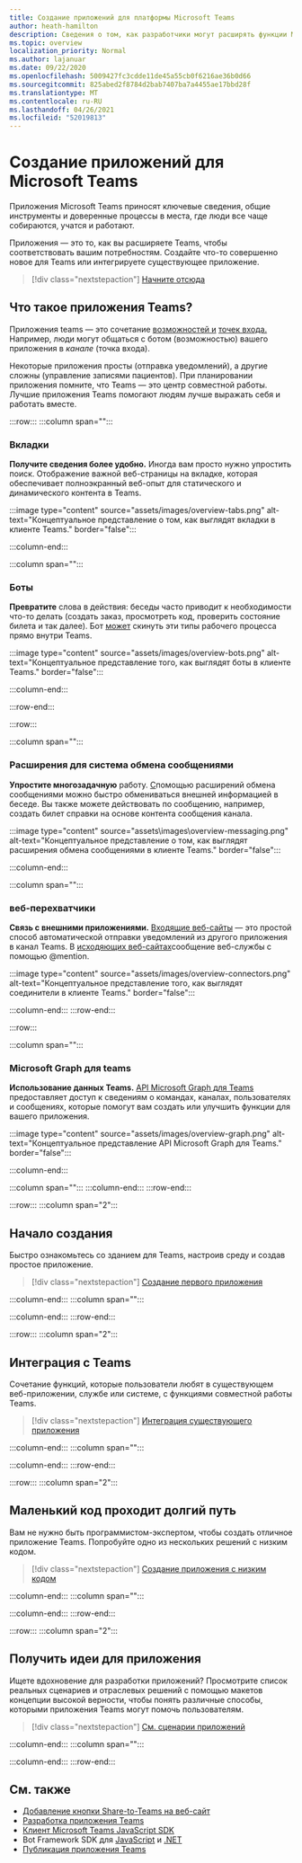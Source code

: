 ```yaml
---
title: Создание приложений для платформы Microsoft Teams
author: heath-hamilton
description: Сведения о том, как разработчики могут расширять функции Microsoft Teams с помощью настраиваемого приложения.
ms.topic: overview
localization_priority: Normal
ms.author: lajanuar
ms.date: 09/22/2020
ms.openlocfilehash: 5009427fc3cdde11de45a55cb0f6216ae36b0d66
ms.sourcegitcommit: 825abed2f8784d2bab7407ba7a4455ae17bbd28f
ms.translationtype: MT
ms.contentlocale: ru-RU
ms.lasthandoff: 04/26/2021
ms.locfileid: "52019813"
---
```

# <a name="build-apps-for-microsoft-teams"></a>Создание приложений для Microsoft Teams

Приложения Microsoft Teams приносят ключевые сведения, общие инструменты и доверенные процессы в места, где люди все чаще собираются, учатся и работают.

Приложения — это то, как вы расширяете Teams, чтобы соответствовать вашим потребностям. Создайте что-то совершенно новое для Teams или интегрируете существующее приложение.

> [!div class="nextstepaction"]
> [Начните отсюда](build-your-first-app/build-first-app-overview.md)

## <a name="what-are-teams-apps"></a>Что такое приложения Teams?

Приложения teams — это сочетание [возможностей и](concepts/capabilities-overview.md) [точек входа.](concepts/extensibility-points.md) Например, люди могут общаться с  ботом (возможностью) вашего приложения в *канале* (точка входа).

Некоторые приложения просты (отправка уведомлений), а другие сложны (управление записями пациентов). При планировании приложения помните, что Teams — это центр совместной работы. Лучшие приложения Teams помогают людям лучше выражать себя и работать вместе.

:::row:::
   :::column span="":::

### <a name="tabs"></a>Вкладки

**Получите сведения более удобно.** Иногда вам просто нужно упростить поиск. Отображение важной веб-страницы [](tabs/what-are-tabs.md)на вкладке, которая обеспечивает полноэкранный веб-опыт для статического и динамического контента в Teams.

:::image type="content" source="assets/images/overview-tabs.png" alt-text="Концептуальное представление о том, как выглядят вкладки в клиенте Teams." border="false":::

   :::column-end:::

   :::column span="":::

### <a name="bots"></a>Боты

**Превратите** слова в действия: беседы часто приводит к необходимости что-то делать (создать заказ, просмотреть код, проверить состояние билета и так далее). Бот [может](bots/what-are-bots.md) скинуть эти типы рабочего процесса прямо внутри Teams.

:::image type="content" source="assets/images/overview-bots.png" alt-text="Концептуальное представление того, как выглядят боты в клиенте Teams." border="false":::

   :::column-end:::

:::row-end:::

:::row:::

   :::column span="":::

### <a name="messaging-extensions"></a>Расширения для система обмена сообщениями

**Упростите многозадачную** работу. [С](messaging-extensions/what-are-messaging-extensions.md)помощью расширений обмена сообщениями можно быстро обмениваться внешней информацией в беседе. Вы также можете действовать по сообщению, например, создать билет справки на основе контента сообщения канала.

:::image type="content" source="assets\images\overview-messaging.png" alt-text="Концептуальное представление о том, как выглядят расширения обмена сообщениями в клиенте Teams." border="false":::

   :::column-end:::

   :::column span="":::

### <a name="webhooks"></a>веб-перехватчики

**Связь с внешними приложениями.** [Входящие веб-сайты](webhooks-and-connectors/what-are-webhooks-and-connectors.md#incoming-webhooks) — это простой способ автоматической отправки уведомлений из другого приложения в канал Teams. В [исходяющих веб-сайтах](webhooks-and-connectors/what-are-webhooks-and-connectors.md#outgoing-webhooks)сообщение веб-службы с помощью @mention.

:::image type="content" source="assets/images/overview-connectors.png" alt-text="Концептуальное представление того, как выглядят соединители в клиенте Teams." border="false":::

   :::column-end:::
:::row-end:::

:::row:::

   :::column span="":::

### <a name="microsoft-graph-for-teams"></a>Microsoft Graph для teams

**Использование данных Teams.** [API Microsoft Graph для Teams](https://docs.microsoft.com/graph/teams-concept-overview) предоставляет доступ к сведениям о командах, каналах, пользователях и сообщениях, которые помогут вам создать или улучшить функции для вашего приложения.

:::image type="content" source="assets/images/overview-graph.png" alt-text="Концептуальное представление API Microsoft Graph для Teams." border="false":::

   :::column-end:::

   :::column span="":::
   :::column-end:::
:::row-end:::

:::row:::
   :::column span="2":::

## <a name="start-building"></a>Начало создания

Быстро ознакомьтесь со зданием для Teams, настроив среду и создав простое приложение.

> [!div class="nextstepaction"]
> [Создание первого приложения](build-your-first-app/build-first-app-overview.md)

   :::column-end:::
   :::column span="":::

   :::column-end:::
:::row-end:::

:::row:::
   :::column span="2":::

## <a name="integrate-with-teams"></a>Интеграция с Teams

Сочетание функций, которые пользователи любят в существующем веб-приложении, службе или системе, с функциями совместной работы Teams.

> [!div class="nextstepaction"]
> [Интеграция существующего приложения](samples/integrating-web-apps.md)

   :::column-end:::
   :::column span="":::

   :::column-end:::
:::row-end:::

:::row:::
   :::column span="2":::

## <a name="a-little-code-goes-a-long-way"></a>Маленький код проходит долгий путь

Вам не нужно быть программистом-экспертом, чтобы создать отличное приложение Teams. Попробуйте одно из нескольких решений с низким кодом.

> [!div class="nextstepaction"]
> [Создание приложения с низким кодом](samples/teams-low-code-solutions.md)

   :::column-end:::
   :::column span="":::

   :::column-end:::
:::row-end:::

:::row:::
   :::column span="2":::

## <a name="get-ideas-for-your-app"></a>Получить идеи для приложения

Ищете вдохновение для разработки приложений? Просмотрите список реальных сценариев и отраслевых решений с помощью макетов концепции высокой верности, чтобы понять различные способы, которыми приложения Teams могут помочь пользователям.

> [!div class="nextstepaction"]
> [См. сценарии приложений](https://adoption.microsoft.com/extensibility-look-book/scenarios/)

   :::column-end:::
   :::column span="":::

   :::column-end:::
:::row-end:::

## <a name="see-also"></a>См. также

* [Добавление кнопки Share-to-Teams на веб-сайт](concepts/build-and-test/share-to-teams.md)
* [Разработка приложения Teams](concepts/design/design-teams-app-overview.md)
* [Клиент Microsoft Teams JavaScript SDK](https://docs.microsoft.com/javascript/api/@microsoft/teams-js/?view=msteams-client-js-latest&preserve-view=true)
* Bot Framework SDK для [JavaScript](https://github.com/Microsoft/botbuilder-js) и [.NET](https://github.com/Microsoft/botbuilder-dotnet/)
* [Публикация приложения Teams](concepts/deploy-and-publish/overview.md)
